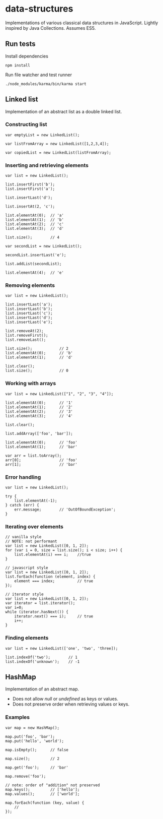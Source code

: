 data-structures
===============

Implementations of various classical data structures in JavaScript. Lightly inspired by Java Collections. Assumes ES5.

## Run tests

Install dependencies
```
npm install
```

Run file watcher and test runner

```
./node_modules/karma/bin/karma start
```

## Linked list

Implementation of an abstract list as a double linked list.



### Constructing list

```
var emptyList = new LinkedList();

var listFromArray = new LinkedList([1,2,3,4]);

var copiedList = new LinkedList(listFromArray);
```

### Inserting and retrieving elements

```
var list = new LinkedList();

list.insertFirst('b');
list.insertFirst('a');

list.insertLast('d');

list.insertAt(2, 'c');

list.elementAt(0);	// 'a'
list.elementAt(1);	// 'b'
list.elementAt(2);	// 'c'
list.elementAt(3);	// 'd'

list.size();		// 4

var secondList = new LinkedList();

secondList.insertLast('e');

list.addList(secondList);

list.elementAt(4);	// 'e'

```

### Removing elements

```
var list = new LinkedList();

list.insertLast('a');
list.insertLast('b');
list.insertLast('c');
list.insertLast('d');
list.insertLast('e');

list.removeAt(2);
list.removeFirst();
list.removeLast();

list.size();			// 2
list.elementAt(0);		// 'b'
list.elementAt(1);		// 'd'

list.clear();
list.size();			// 0
```

### Working with arrays

```
var list = new LinkedList(["1", "2", "3", "4"]);

list.elementAt(0);		// '1'
list.elementAt(1);		// '2'
list.elementAt(2);		// '3'
list.elementAt(3);		// '4'

list.clear();

list.addArray(['foo', 'bar']);

list.elementAt(0);		// 'foo'
list.elementAt(1);		// 'bar'

var arr = list.toArray();
arr[0];					// 'foo'
arr[1];					// 'bar'
```

### Error handling

```
var list = new LinkedList();

try {
	list.elementAt(-1);
} catch (err) {
	err.message; 		// 'OutOfBoundException';
}
```

### Iterating over elements

```
// vanilla style
// NOTE: not performant
var list = new LinkedList([0, 1, 2]);
for (var i = 0, size = list.size(); i < size; i++) {
	list.elementAt(i) === i;	//true
}

// javascript style
var list = new LinkedList([0, 1, 2]);
list.forEach(function (element, index) {
	element === index;			// true
});

// iterator style
var list = new LinkedList([0, 1, 2]);
var iterator = list.iterator();
var i=0;
while (iterator.hasNext()) {
	iterator.next() === i);		// true
	i++;
}

```

### Finding elements

```
var list = new LinkedList(['one', 'two', 'three]);

list.indexOf('two');		// 1
list.indexOf('unknown');	// -1
```

## HashMap

Implementation of an abstract map.

* Does not allow _null_ or _undefined_ as keys or values.
* Does not preserve order when retrieving values or keys.

### Examples

```
var map = new HashMap();

map.put('foo', 'bar');
map.put('hello', 'world');

map.isEmpty();		// false

map.size();			// 2

map.get('foo');		// 'bar'

map.remove('foo');

// note: order of "addition" not preserved
map.keys();			// ['hello'];
map.values();		// ['world'];

map.forEach(function (key, value) {
	//
});

```

